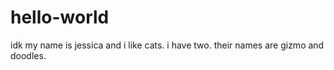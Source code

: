 # hello-world
idk
my name is jessica and i like cats. i have two. their names are gizmo and doodles.

